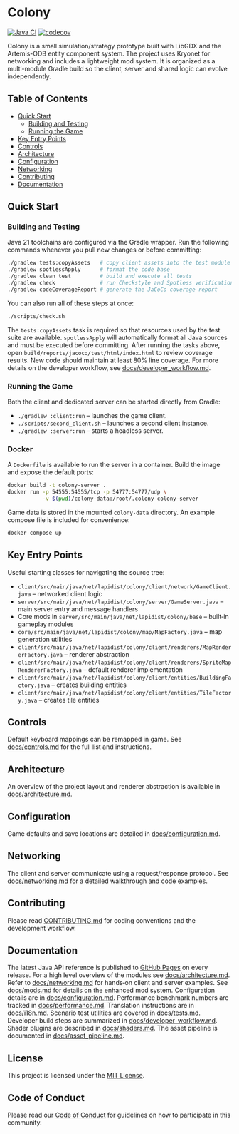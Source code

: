 # Colony
[![Java CI](https://github.com/bylapidist/colony/actions/workflows/gradle.yml/badge.svg)](https://github.com/bylapidist/colony/actions/workflows/gradle.yml)
[![codecov](https://codecov.io/gh/bylapidist/colony/graph/badge.svg?token=mCn1MJTldf)](https://codecov.io/gh/bylapidist/colony)

Colony is a small simulation/strategy prototype built with LibGDX and the Artemis-ODB entity component system. The project uses Kryonet for networking and includes a lightweight mod system. It is organized as a multi-module Gradle build so the client, server and shared logic can evolve independently.

## Table of Contents
- [Quick Start](#quick-start)
  - [Building and Testing](#building-and-testing)
  - [Running the Game](#running-the-game)
- [Key Entry Points](#key-entry-points)
- [Controls](#controls)
- [Architecture](#architecture)
- [Configuration](#configuration)
- [Networking](#networking)
- [Contributing](#contributing)
- [Documentation](#documentation)

## Quick Start
### Building and Testing
Java 21 toolchains are configured via the Gradle wrapper. Run the following commands whenever you pull new changes or before committing:

```bash
./gradlew tests:copyAssets   # copy client assets into the test module
./gradlew spotlessApply      # format the code base
./gradlew clean test         # build and execute all tests
./gradlew check              # run Checkstyle and Spotless verification
./gradlew codeCoverageReport # generate the JaCoCo coverage report
```

You can also run all of these steps at once:

```bash
./scripts/check.sh
```

The `tests:copyAssets` task is required so that resources used by the test suite are available. `spotlessApply` will automatically format all Java sources and must be executed before committing. After running the tasks above, open `build/reports/jacoco/test/html/index.html` to review coverage results. New code should maintain at least 80% line coverage.
For more details on the developer workflow, see [docs/developer_workflow.md](docs/developer_workflow.md).

### Running the Game
Both the client and dedicated server can be started directly from Gradle:

- `./gradlew :client:run` – launches the game client.
- `./scripts/second_client.sh` – launches a second client instance.
- `./gradlew :server:run` – starts a headless server.

### Docker
A `Dockerfile` is available to run the server in a container. Build the image and expose the default ports:

```bash
docker build -t colony-server .
docker run -p 54555:54555/tcp -p 54777:54777/udp \
           -v $(pwd)/colony-data:/root/.colony colony-server
```

Game data is stored in the mounted `colony-data` directory. An example compose file is included for convenience:

```bash
docker compose up
```


## Key Entry Points
Useful starting classes for navigating the source tree:

- `client/src/main/java/net/lapidist/colony/client/network/GameClient.java` – networked client logic
- `server/src/main/java/net/lapidist/colony/server/GameServer.java` – main server entry and message handlers
- Core mods in `server/src/main/java/net/lapidist/colony/base` – built‑in gameplay modules
- `core/src/main/java/net/lapidist/colony/map/MapFactory.java` – map generation utilities
- `client/src/main/java/net/lapidist/colony/client/renderers/MapRendererFactory.java` – renderer abstraction
- `client/src/main/java/net/lapidist/colony/client/renderers/SpriteMapRendererFactory.java` – default renderer implementation
- `client/src/main/java/net/lapidist/colony/client/entities/BuildingFactory.java` – creates building entities
- `client/src/main/java/net/lapidist/colony/client/entities/TileFactory.java` – creates tile entities

## Controls
Default keyboard mappings can be remapped in game. See
[docs/controls.md](docs/controls.md) for the full list and instructions.

## Architecture
An overview of the project layout and renderer abstraction is available in
[docs/architecture.md](docs/architecture.md).

## Configuration
Game defaults and save locations are detailed in
[docs/configuration.md](docs/configuration.md).

## Networking
The client and server communicate using a request/response protocol. See
[docs/networking.md](docs/networking.md) for a detailed walkthrough and code
examples.

## Contributing
Please read [CONTRIBUTING.md](CONTRIBUTING.md) for coding conventions and the
development workflow.

## Documentation
The latest Java API reference is published to [GitHub Pages](https://bylapidist.github.io/colony/) on every release.
For a high level overview of the modules see [docs/architecture.md](docs/architecture.md).
Refer to [docs/networking.md](docs/networking.md) for hands‑on client and server examples.
See [docs/mods.md](docs/mods.md) for details on the enhanced mod system.
Configuration details are in [docs/configuration.md](docs/configuration.md).
Performance benchmark numbers are tracked in [docs/performance.md](docs/performance.md).
Translation instructions are in [docs/i18n.md](docs/i18n.md).
Scenario test utilities are covered in [docs/tests.md](docs/tests.md).
Developer build steps are summarized in [docs/developer_workflow.md](docs/developer_workflow.md).
Shader plugins are described in [docs/shaders.md](docs/shaders.md).
The asset pipeline is documented in [docs/asset_pipeline.md](docs/asset_pipeline.md).

## License
This project is licensed under the [MIT License](LICENSE).

## Code of Conduct
Please read our [Code of Conduct](CODE_OF_CONDUCT.md) for guidelines on how to participate in this community.
